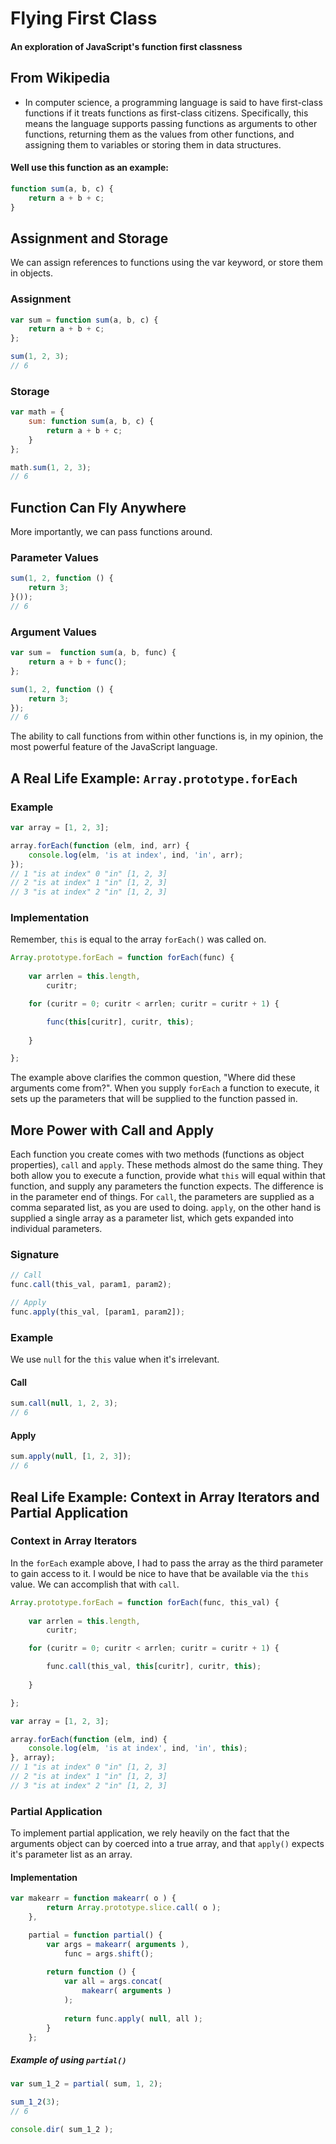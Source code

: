 # Flying First Class
#### An exploration of JavaScript's function first classness

## From Wikipedia
- In computer science, a programming language is said to have first-class functions if it treats functions as first-class citizens. Specifically, this means the language supports passing functions as arguments to other functions, returning them as the values from other functions, and assigning them to variables or storing them in data structures.

#### Well use this function as an example:
```javascript
function sum(a, b, c) {
    return a + b + c;
}
```

## Assignment and Storage
We can assign references to functions using the var keyword, or store them in objects.

### Assignment
```javascript
var sum = function sum(a, b, c) {
    return a + b + c;
};

sum(1, 2, 3);
// 6
```

### Storage
```javascript
var math = {
    sum: function sum(a, b, c) {
        return a + b + c;
    }
};

math.sum(1, 2, 3);
// 6
```

## Function Can Fly Anywhere
More importantly, we can pass functions around.

### Parameter Values
```javascript
sum(1, 2, function () {
    return 3;
}());
// 6
```

### Argument Values
```javascript
var sum =  function sum(a, b, func) {
    return a + b + func();
};

sum(1, 2, function () {
    return 3;
});
// 6
```

The ability to call functions from within other functions is, in my opinion, the most powerful feature of the JavaScript language.

## A Real Life Example: `Array.prototype.forEach`

### Example
```javascript
var array = [1, 2, 3];

array.forEach(function (elm, ind, arr) {
    console.log(elm, 'is at index', ind, 'in', arr);
});
// 1 "is at index" 0 "in" [1, 2, 3]
// 2 "is at index" 1 "in" [1, 2, 3]
// 3 "is at index" 2 "in" [1, 2, 3]
```

### Implementation
Remember, `this` is equal to the array `forEach()` was called on.
```javascript
Array.prototype.forEach = function forEach(func) {
    
    var arrlen = this.length,
        curitr;

    for (curitr = 0; curitr < arrlen; curitr = curitr + 1) {

        func(this[curitr], curitr, this);
    
    }

};
```

The example above clarifies the common question, "Where did these arguments come from?". When you supply `forEach` a function to execute, it sets up the parameters that will be supplied to the function passed in.

## More Power with Call and Apply
Each function you create comes with two methods (functions as object properties), `call` and `apply`. These methods almost do the same thing. They both allow you to execute a function, provide what `this` will equal within that function, and supply any parameters the function expects. The difference is in the parameter end of things. For `call`, the parameters are supplied as a comma separated list, as you are used to doing. `apply`, on the other hand is supplied a single array as a parameter list, which gets expanded into individual parameters.

### Signature
```javascript
// Call
func.call(this_val, param1, param2);

// Apply
func.apply(this_val, [param1, param2]);
```

### Example
We use `null` for the `this` value when it's irrelevant.

#### Call
```javascript
sum.call(null, 1, 2, 3);
// 6
```

#### Apply
```javascript
sum.apply(null, [1, 2, 3]);
// 6
```

## Real Life Example: Context in Array Iterators and Partial Application

### Context in Array Iterators
In the `forEach` example above, I had to pass the array as the third parameter to gain access to it. I would be nice to have that be available via the `this` value. We can accomplish that with `call`.

```javascript
Array.prototype.forEach = function forEach(func, this_val) {
    
    var arrlen = this.length,
        curitr;

    for (curitr = 0; curitr < arrlen; curitr = curitr + 1) {

        func.call(this_val, this[curitr], curitr, this);
    
    }

};
```

```javascript
var array = [1, 2, 3];

array.forEach(function (elm, ind) {
    console.log(elm, 'is at index', ind, 'in', this);
}, array);
// 1 "is at index" 0 "in" [1, 2, 3]
// 2 "is at index" 1 "in" [1, 2, 3]
// 3 "is at index" 2 "in" [1, 2, 3]
```

### Partial Application
To implement partial application, we rely heavily on the fact that the arguments object can by coerced into a true array, and that `apply()` expects it's parameter list as an array.

#### Implementation
```javascript
var makearr = function makearr( o ) {
        return Array.prototype.slice.call( o );
    },

    partial = function partial() {
        var args = makearr( arguments ),
            func = args.shift();
            
        return function () {
            var all = args.concat(
                makearr( arguments )
            );
            
            return func.apply( null, all );
        }
    };
```

##### Example of using `partial()`
```javascript
var sum_1_2 = partial( sum, 1, 2);

sum_1_2(3);
// 6

console.dir( sum_1_2 );
```
